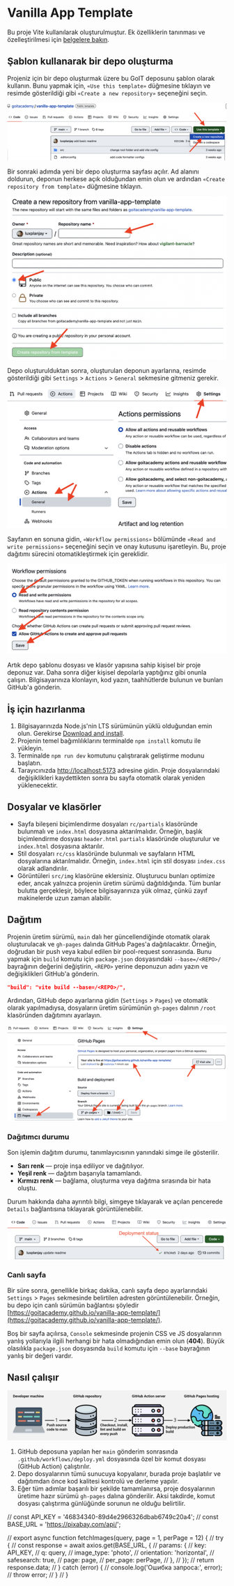 # Vanilla App Template

Bu proje Vite kullanılarak oluşturulmuştur. Ek özelliklerin tanınması ve
özelleştirilmesi için [belgelere bakın](https://vitejs.dev/).

## Şablon kullanarak bir depo oluşturma

Projeniz için bir depo oluşturmak üzere bu GoIT deposunu şablon olarak kullanın.
Bunu yapmak için, `«Use this template»` düğmesine tıklayın ve resimde
gösterildiği gibi `«Create a new repository»` seçeneğini seçin.

![Creating repo from a template step 1](./assets/template-step-1.png)

Bir sonraki adımda yeni bir depo oluşturma sayfası açılır. Ad alanını doldurun,
deponun herkese açık olduğundan emin olun ve ardından
`«Create repository from template»` düğmesine tıklayın.

![Creating repo from a template step 2](./assets/template-step-2.png)

Depo oluşturulduktan sonra, oluşturulan deponun ayarlarına, resimde gösterildiği
gibi `Settings` > `Actions` > `General` sekmesine gitmeniz gerekir.

![Settings GitHub Actions permissions step 1](./assets/gh-actions-perm-1.png)

Sayfanın en sonuna gidin, `«Workflow permissions»` bölümünde
`«Read and write permissions»` seçeneğini seçin ve onay kutusunu işaretleyin.
Bu, proje dağıtımı sürecini otomatikleştirmek için gereklidir.

![Settings GitHub Actions permissions step 2](./assets/gh-actions-perm-2.png)

Artık depo şablonu dosyası ve klasör yapısına sahip kişisel bir proje deponuz
var. Daha sonra diğer kişisel depolarla yaptığınız gibi onunla çalışın.
Bilgisayarınıza klonlayın, kod yazın, taahhütlerde bulunun ve bunları GitHub'a
gönderin.

## İş için hazırlanma

1. Bilgisayarınızda Node.js'nin LTS sürümünün yüklü olduğundan emin olun.
   Gerekirse [Download and install](https://nodejs.org/en/).
2. Projenin temel bağımlılıklarını terminalde `npm install` komutu ile yükleyin.
3. Terminalde `npm run dev` komutunu çalıştırarak geliştirme modunu başlatın.
4. Tarayıcınızda [http://localhost:5173](http://localhost:5173) adresine gidin.
   Proje dosyalarındaki değişiklikleri kaydettikten sonra bu sayfa otomatik
   olarak yeniden yüklenecektir.

## Dosyalar ve klasörler

- Sayfa bileşeni biçimlendirme dosyaları `rc/partials` klasöründe bulunmalı ve
  `index.html` dosyasına aktarılmalıdır. Örneğin, başlık biçimlendirme dosyası
  `header.html` `partials` klasöründe oluşturulur ve `index.html` dosyasına
  aktarılır.
- Stil dosyaları `rc/css` klasöründe bulunmalı ve sayfaların HTML dosyalarına
  aktarılmalıdır. Örneğin, `index.html` için stil dosyası `index.css` olarak
  adlandırılır.
- Görüntüleri `src/img` klasörüne eklersiniz. Oluşturucu bunları optimize eder,
  ancak yalnızca projenin üretim sürümü dağıtıldığında. Tüm bunlar bulutta
  gerçekleşir, böylece bilgisayarınıza yük olmaz, çünkü zayıf makinelerde uzun
  zaman alabilir.

## Dağıtım

Projenin üretim sürümü, `main` dalı her güncellendiğinde otomatik olarak
oluşturulacak ve `gh-pages` dalında GitHub Pages'a dağıtılacaktır. Örneğin,
doğrudan bir push veya kabul edilen bir pool-request sonrasında. Bunu yapmak
için `build` komutu için `package.json` dosyasındaki `--base=/<REPO>/`
bayrağının değerini değiştirin, `<REPO>` yerine deponuzun adını yazın ve
değişiklikleri GitHub'a gönderin.

```json
"build": "vite build --base=/<REPO>/",
```

Ardından, GitHub depo ayarlarına gidin (`Settings` > `Pages`) ve otomatik olarak
yapılmadıysa, dosyaların üretim sürümünün `gh-pages` dalının `/root` klasöründen
dağıtımını ayarlayın.

![GitHub Pages settings](./assets/repo-settings.png)

### Dağıtımcı durumu

Son işlemin dağıtım durumu, tanımlayıcısının yanındaki simge ile gösterilir.

- **Sarı renk** — proje inşa ediliyor ve dağıtılıyor.
- **Yeşil renk** — dağıtım başarıyla tamamlandı.
- **Kırmızı renk** — bağlama, oluşturma veya dağıtma sırasında bir hata oluştu.

Durum hakkında daha ayrıntılı bilgi, simgeye tıklayarak ve açılan pencerede
`Details` bağlantısına tıklayarak görüntülenebilir.

![Deployment status](./assets/deploy-status.png)

### Canlı sayfa

Bir süre sonra, genellikle birkaç dakika, canlı sayfa depo ayarlarındaki
`Settings` > `Pages` sekmesinde belirtilen adresten görüntülenebilir. Örneğin,
bu depo için canlı sürümün bağlantısı şöyledir
[https://goitacademy.github.io/vanilla-app-template/](https://goitacademy.github.io/vanilla-app-template/).

Boş bir sayfa açılırsa, `Console` sekmesinde projenin CSS ve JS dosyalarının
yanlış yollarıyla ilgili herhangi bir hata olmadığından emin olun (**404**).
Büyük olasılıkla `package.json` dosyasında `build` komutu için `--base`
bayrağının yanlış bir değeri vardır.

## Nasıl çalışır

![How it works](./assets/how-it-works.png)

1. GitHub deposuna yapılan her `main` gönderim sonrasında
   `.github/workflows/deploy.yml` dosyasında özel bir komut dosyası (GitHub
   Action) çalıştırılır.
2. Depo dosyalarının tümü sunucuya kopyalanır, burada proje başlatılır ve
   dağıtımdan önce kod kalitesi kontrolü ve derleme yapılır.
3. Eğer tüm adımlar başarılı bir şekilde tamamlanırsa, proje dosyalarının
   üretime hazır sürümü `gh-pages` dalına gönderilir. Aksi takdirde, komut
   dosyası çalıştırma günlüğünde sorunun ne olduğu belirtilir.

// const API_KEY = '46834340-89d4e2966326dbab6749c20a4'; // const BASE_URL =
'https://pixabay.com/api/';

// export async function fetchImages(query, page = 1, perPage = 12) { // try {
// const response = await axios.get(BASE_URL, { // params: { // key: API_KEY, //
q: query, // image_type: 'photo', // orientation: 'horizontal', // safesearch:
true, // page: page, // per_page: perPage, // }, // }); // return response.data;
// } catch (error) { // console.log('Ошибка запроса:', error); // throw error;
// } // }
